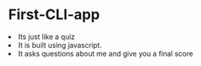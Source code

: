 # First-CLI-app
<li>Its just like a quiz</li>
<li>It is built using javascript.</li>
<li>It asks questions about me  and give you a final score</li>

